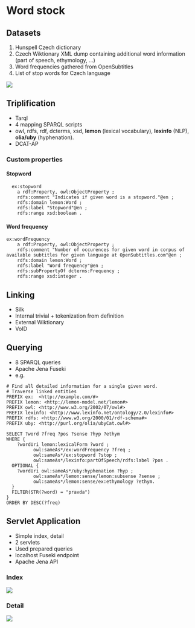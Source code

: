 # Word stock

## Datasets

1. Hunspell Czech dictionary
2. Czech Wiktionary XML dump containing additional word information (part of speech, ethymology, ...)
3. Word frequencies gathered from OpenSubtitles
4. List of stop words for Czech language

![](https://i.imgur.com/dKfwdBn.png)

## Triplification

* Tarql
* 4 mapping SPARQL scripts
* owl, rdfs, rdf, dcterms, xsd, **lemon** (lexical vocabulary), **lexinfo** (NLP), **olia/uby** (hyphenation).
* DCAT-AP

### Custom properties

#### Stopword

```sparql
  ex:stopword
    a rdf:Property, owl:ObjectProperty ;
    rdfs:comment "Indicates if given word is a stopword."@en ;
    rdfs:domain lemon:Word ;
    rdfs:label "Stopword"@en ;
    rdfs:range xsd:boolean .
```

#### Word frequency

```sparql
ex:wordFrequency
    a rdf:Property, owl:ObjectProperty ;
    rdfs:comment "Number of occurences for given word in corpus of available subtitles for given language at OpenSubtitles.com"@en ;
    rdfs:domain lemon:Word ;
    rdfs:label "Word frequency"@en ;
    rdfs:subPropertyOf dcterms:Frequency ;
    rdfs:range xsd:integer .
```

## Linking

* Silk
* Internal trivial + tokenization from definition
* External Wiktionary
* VoID

## Querying

* 8 SPARQL queries
* Apache Jena Fuseki
* e.g.

```sparql
# Find all detailed information for a single given word.
# Traverse linked entities
PREFIX ex:  <http://example.com/#>
PREFIX lemon: <http://lemon-model.net/lemon#>
PREFIX owl: <http://www.w3.org/2002/07/owl#>
PREFIX lexinfo: <http://www.lexinfo.net/ontology/2.0/lexinfo#>
PREFIX rdfs: <http://www.w3.org/2000/01/rdf-schema#>
PREFIX uby: <http://purl.org/olia/ubyCat.owl#>

SELECT ?word ?freq ?pos ?sense ?hyp ?ethym
WHERE {
	?wordUri lemon:lexicalForm ?word ;
          owl:sameAs*/ex:wordFrequency ?freq ;
          owl:sameAs*/ex:stopword ?stop ;
          owl:sameAs*/lexinfo:partOfSpeech/rdfs:label ?pos .
  OPTIONAL {
    ?wordUri owl:sameAs*/uby:hyphenation ?hyp ;
          owl:sameAs*/lemon:sense/lemon:subsense ?sense ;
          owl:sameAs*/lemon:sense/ex:ethymology ?ethym.
  }
  FILTER(STR(?word) = "pravda")
}
ORDER BY DESC(?freq)
```

## Servlet Application

* Simple index, detail
* 2 servlets
* Used prepared queries
* localhost Fuseki endpoint
* Apache Jena API

### Index

![](https://i.imgur.com/44ClPXP.png)

### Detail

![](https://i.imgur.com/gs2QSe3.png)
